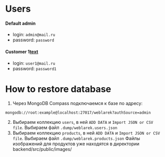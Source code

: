 # Users

#### Default admin
- login: `admin@mail.ru`
- password: `password`

#### Customer 1[text](mongo:27017)
- login: `user1@mail.ru`
- password: `password1`

# How to restore database
1. Через MongoDB Compass подключаемся к базе по адресу:
```
mongodb://root:example@localhost:27017/weblarek?authSource=admin
```
2. Выбираем коллекцию `users`, в ней `ADD DATA` и `Import JSON or CSV file`. Выбираем файл `.dump/weblarek.users.json`
3. Выбираем коллекцию `products`, в ней `ADD DATA` и `Import JSON or CSV file`. Выбираем файл `.dump/weblarek.products.json`
Файлы изображений для продуктов уже находятся в директории backend/src/public/images/


